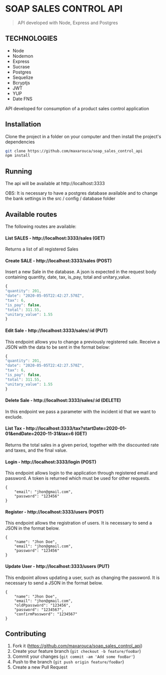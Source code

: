 # SOAP SALES CONTROL API

> API developed with Node, Express and Postgres


## TECHNOLOGIES

- Node
- Nodemon
- Express
- Sucrase
- Postgres
- Sequelize
- Bcryptjs
- JWT
- YUP
- Date FNS


API developed for consumption of a product sales control application

## Installation

Clone the project in a folder on your computer and then install the project's dependencies

```sh
git clone https://github.com/maxarouca/soap_sales_control_api
npm install
```

## Running

The api will be available at http://localhost:3333

OBS: It is necessary to have a postgres database available and to change the bank settings in the src / config / database folder

## Available routes

The following routes are available:

#### List SALES - http://localhost:3333/sales (GET)

Returns a list of all registered Sales

#### Create SALE - http://localhost:3333/sales (POST)

Insert a new Sale in the database. A json is expected in the request body containing quantity, date, tax, is_pay, total and unitary_value.

```js
{
"quantity": 201,
"date": "2020-05-05T22:42:27.570Z",
"tax": 6,
"is_pay": false,
"total": 311.55,
"unitary_value": 1.55
}

```


#### Edit Sale - http://localhost:3333/sales/:id (PUT)

This endpoint allows you to change a previously registered sale. Receive a JSON with the data to be sent in the format below:

```js
{
"quantity": 201,
"date": "2020-05-05T22:42:27.570Z",
"tax": 6,
"is_pay": false,
"total": 311.55,
"unitary_value": 1.55
}

```

#### Delete Sale - http://localhost:3333/sales/:id (DELETE)

In this endpoint we pass a parameter with the incident id that we want to exclude.

#### List Tax - http://localhost:3333/tax?startDate=2020-01-01&endDate=2020-11-31&tax=6 (GET)

Returns the total sales in a given period, together with the discounted rate and taxes, and the final value.

#### Login - http://localhost:3333/login (POST)

This endpoint allows login to the application through registered email and password. A token is returned which must be used for other requests.

```
{
	"email": "jhon@gmail.com",
	"password": "123456"
}
```

#### Register - http://localhost:3333/users (POST)

This endpoint allows the registration of users. It is necessary to send a JSON in the format below.

```
{
	"name": "Jhon Doe",
	"email": "jhon@gmail.com",
	"password": "123456"
}
```

#### Update User - http://localhost:3333/users (PUT)

This endpoint allows updating a user, such as changing the password. It is necessary to send a JSON in the format below.
```
{
	"name": "Jhon Doe",
	"email": "jhon@gmail.com",
	"oldPpassword": "123456",
	"password": "1234567",
	"confirmPassword": "1234567"
}
```


## Contributing

1. Fork it (<https://github.com/maxarouca/soap_sales_control_api>)
2. Create your feature branch (`git checkout -b feature/fooBar`)
3. Commit your changes (`git commit -am 'Add some fooBar'`)
4. Push to the branch (`git push origin feature/fooBar`)
5. Create a new Pull Request
